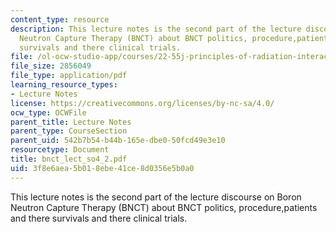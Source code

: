 ```yaml
---
content_type: resource
description: This lecture notes is the second part of the lecture discourse on Boron
  Neutron Capture Therapy (BNCT) about BNCT politics, procedure,patients and there
  survivals and there clinical trials.
file: /ol-ocw-studio-app/courses/22-55j-principles-of-radiation-interactions-fall-2004/3f8e6aea5b018ebe41ce8d0356e5b0a0_bnct_lect_so4_2.pdf
file_size: 2856049
file_type: application/pdf
learning_resource_types:
- Lecture Notes
license: https://creativecommons.org/licenses/by-nc-sa/4.0/
ocw_type: OCWFile
parent_title: Lecture Notes
parent_type: CourseSection
parent_uid: 542b7b54-b44b-165e-dbe0-50fcd49e3e10
resourcetype: Document
title: bnct_lect_so4_2.pdf
uid: 3f8e6aea-5b01-8ebe-41ce-8d0356e5b0a0
---
```

This lecture notes is the second part of the lecture discourse on Boron Neutron Capture Therapy (BNCT) about BNCT politics, procedure,patients and there survivals and there clinical trials.